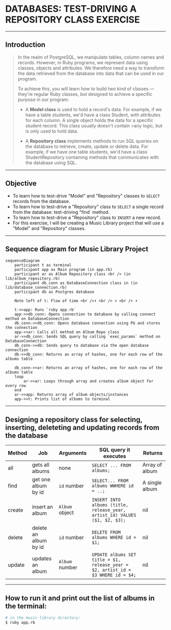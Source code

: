 # DATABASES: TEST-DRIVING A REPOSITORY CLASS EXERCISE

----

## Introduction

>In the realm of PostgreSQL, we manipulate tables, column names and records. However, in Ruby programs, we represent data using classes, objects and attributes. We therefore need a way to transform the data retrieved from the database into data that can be used in our program.
>
>To achieve this, you will learn how to build two kind of classes — they're regular Ruby classes, but designed to achieve a specific purpose in our program:
>
> * A **Model class** is used to hold a record's data.
>For example, if we have a table students, we'd have a class Student, with attributes for each column. A single object holds the data for a specific student record. This class usually doesn't contain >any logic, but is only used to hold data.
>
> * A **Repository class** implements methods to run SQL queries on the database to retrieve, create, update or delete data.
>For example, if we have one table students, we'd have a class StudentRepository containing methods that communicates with the database using SQL.

----

## Objective

* To learn how to test-drive "Model" and "Repository" classes to `SELECT` records from the database.
* To learn how to test-drive a "Repository" class to `SELECT` a single record from the database: test-driving "find` method.
* To learn how to test-drive a "Repository" class to `INSERT` a new record.
* For this exercise, I will be creating a Music Library project that will use a "Model" and "Repository" classes.
----

## Sequence diagram for Music Library Project

```mermaid
sequenceDiagram
    participant t as terminal
    participant app as Main program (in app.rb)
    participant ar as Album Repository class <br /> (in lib/album_repository.rb)
    participant db_conn as DatabaseConnection class in (in lib/database_connection.rb)
    participant db as Postgres database

    Note left of t: Flow of time <br />⬇ <br /> ⬇ <br /> ⬇ 

    t->>app: Runs `ruby app.rb`
    app->>db_conn: Opens connection to database by calling connect method on DatabaseConnection
    db_conn->>db_conn: Opens database connection using PG and stores the connection
    app->>ar: Calls all method on Album Repo class
    ar->>db_conn: Sends SQL query by calling `exec_params` method on DatabaseConnection
    db_conn->>db: Sends query to database via the open database connection
    db->>db_conn: Returns an array of hashes, one for each row of the albums table

    db_conn->>ar: Returns an array of hashes, one for each row of the albums table
    loop 
        ar->>ar: Loops through array and creates album object for every row
    end
    ar->>app: Returns array of album objects/instances
    app->>t: Prints list of albums to terminal
```

----

## Designing a repository class for selecting, inserting, deleteting and updating records from the database

| Method | Job                   | Arguments      | SQL query it executes                                                            | Returns        |
| ------ | --------------------- | -------------- | -------------------------------------------------------------------------        | -------------- |
| all    | gets all albums       | none           | `SELECT ... FROM albums;`                                                        | Array of album |
| find   | get one album by id   | `id` number    | `SELECT... FROM albums WWHERE id = ..;`                                          | A single album |
| create | insert an album       | `Album` object | `INSERT INTO albums (title, release_year, artist_id) VALUES ($1, $2, $3);`       | nil
| delete | delete an album by id | `id` number    | `DELETE FROM albums WHERE id = $1;`                                              | nil
| update | updates an album      | `Album` number | `UPDATE albums SET title = $1, release_year = $2, artist_id = $3 WHERE id = $4;` | nil
----

## How to run it and print out the list of albums in the terminal:

```bash
# in the music-library directory:
$ ruby app.rb
```
